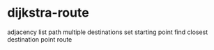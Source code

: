 # dijkstra-route 
 adjacency list path
 multiple destinations
 set starting point
 find closest destination point route
